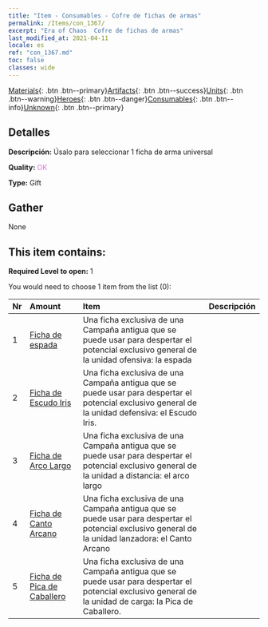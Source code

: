 ```yaml
---
title: "Item - Consumables - Cofre de fichas de armas"
permalink: /Items/con_1367/
excerpt: "Era of Chaos  Cofre de fichas de armas"
last_modified_at: 2021-04-11
locale: es
ref: "con_1367.md"
toc: false
classes: wide
---
```

 [Materials](/es/Items/){: .btn .btn--primary}[Artifacts](/es/Items/Artifacts/){: .btn .btn--success}[Units](/es/Items/Units/){: .btn .btn--warning}[Heroes](/es/Items/Heroes/){: .btn .btn--danger}[Consumables](/es/Items/Consumables/){: .btn .btn--info}[Unknown](/es/Items/Unknown/){: .btn .btn--primary}

## Detalles
 **Descripción:** Úsalo para seleccionar 1 ficha de arma universal

 **Quality:** <span style="color: #DA70D6">OK</span>

 **Type:** Gift

## Gather

  None

## This item contains:

 **Required Level to open:** 1

 You would need to choose 1 item from the list (0):

  | Nr | Amount |     Item    | Descripción |
  |:---|:-------|:------------|:-----------:|
  | 1 | [Ficha de espada](/es/Items/con_912/) | Una ficha exclusiva de una Campaña antigua que se puede usar para despertar el potencial exclusivo general de la unidad ofensiva: la espada | 
  | 2 | [Ficha de Escudo Iris](/es/Items/con_913/) | Una ficha exclusiva de una Campaña antigua que se puede usar para despertar el potencial exclusivo general de la unidad defensiva: el Escudo Iris. | 
  | 3 | [Ficha de Arco Largo](/es/Items/con_914/) | Una ficha exclusiva de una Campaña antigua que se puede usar para despertar el potencial exclusivo general de la unidad a distancia: el arco largo | 
  | 4 | [Ficha de Canto Arcano](/es/Items/con_915/) | Una ficha exclusiva de una Campaña antigua que se puede usar para despertar el potencial exclusivo general de la unidad lanzadora: el Canto Arcano | 
  | 5 | [Ficha de Pica de Caballero](/es/Items/con_916/) | Una ficha exclusiva de una Campaña antigua que se puede usar para despertar el potencial exclusivo general de la unidad de carga: la Pica de Caballero. | 
